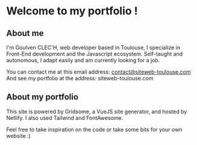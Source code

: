 # Welcome to my portfolio !

## About me

I'm Goulven CLEC'H, web developer based in Toulouse, I specialize in Front-End development and the Javascript ecosystem. Self-taught and autonomous, I adapt easily and am currently looking for a job.

You can contact me at this email address: contact@siteweb-toulouse.com
And see my portfolio at the address: siteweb-toulouse.com

## About my portfolio

This site is powered by Gridsome, a VueJS site generator, and hosted by Netlify. I also used Tailwind and FontAwesome.

Feel free to take inspiration on the code or take some bits for your own website :)
